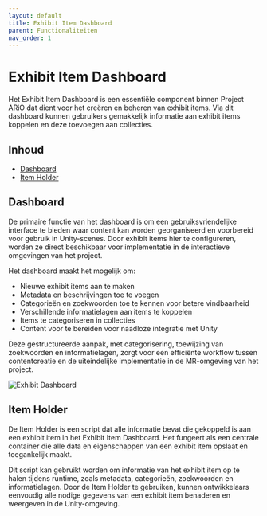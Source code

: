 ```yaml
---
layout: default
title: Exhibit Item Dashboard
parent: Functionaliteiten
nav_order: 1
---
```


# Exhibit Item Dashboard
Het Exhibit Item Dashboard is een essentiële component binnen Project ARiO dat dient voor het creëren en beheren van exhibit items. Via dit dashboard kunnen gebruikers gemakkelijk informatie aan exhibit items koppelen en deze toevoegen aan collecties.


## Inhoud
- [Dashboard](#dashboard)
- [Item Holder](#item-holder)


## Dashboard
De primaire functie van het dashboard is om een gebruiksvriendelijke interface te bieden waar content kan worden georganiseerd en voorbereid voor gebruik in Unity-scenes. Door exhibit items hier te configureren, worden ze direct beschikbaar voor implementatie in de interactieve omgevingen van het project.

Het dashboard maakt het mogelijk om:
- Nieuwe exhibit items aan te maken
- Metadata en beschrijvingen toe te voegen
- Categorieën en zoekwoorden toe te kennen voor betere vindbaarheid
- Verschillende informatielagen aan items te koppelen
- Items te categoriseren in collecties
- Content voor te bereiden voor naadloze integratie met Unity

Deze gestructureerde aanpak, met categorisering, toewijzing van zoekwoorden en informatielagen, zorgt voor een efficiënte workflow tussen contentcreatie en de uiteindelijke implementatie in de MR-omgeving van het project.

![Exhibit Dashboard](https://media.githubusercontent.com/media/JosVoogtiO/TestRepo/main/docs/assets/exhibit-item-dashboard.png)

## Item Holder

De Item Holder is een script dat alle informatie bevat die gekoppeld is aan een exhibit item in het Exhibit Item Dashboard. Het fungeert als een centrale container die alle data en eigenschappen van een exhibit item opslaat en toegankelijk maakt.

Dit script kan gebruikt worden om informatie van het exhibit item op te halen tijdens runtime, zoals metadata, categorieën, zoekwoorden en informatielagen. Door de Item Holder te gebruiken, kunnen ontwikkelaars eenvoudig alle nodige gegevens van een exhibit item benaderen en weergeven in de Unity-omgeving.
